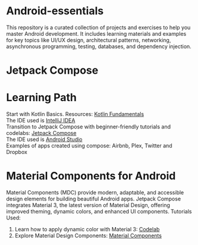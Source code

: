 # Android-essentials
This repository is a curated collection of projects and exercises to help you master Android development. It includes learning materials and examples for key topics like UI/UX design, architectural patterns, networking, asynchronous programming, testing, databases, and dependency injection.<br>
# Jetpack Compose <br>
# Learning Path <br>
Start with Kotlin Basics. Resources: <a href="https://developer.android.com/courses/pathways/android-basics-compose-unit-2-pathway-1?_gl=1*v9q39x*_up*MQ..*_ga*NTg0MTQxNzY0LjE3MzU5MjkwMDA.*_ga_6HH9YJMN9M*MTczNTkyOTAwMC4xLjAuMTczNTkyOTAwMC4wLjAuMTYyNDM4OTY1OQ..">Kotlin Fundamentals</a><br>
The IDE used is <a href="https://www.jetbrains.com/idea/download/?section=windows"> IntelliJ IDEA</a><br>
Transition to Jetpack Compose with beginner-friendly tutorials and codelabs: <a href="https://developer.android.com/compose">Jetpack Compose</a><br>
The IDE used is <a href="https://developer.android.com/studio">Android Studio</a><br>
Examples of apps created using compose: Airbnb, Plex, Twitter and Dropbox
# Material Components for Android <br>
Material Components (MDC) provide modern, adaptable, and accessible design elements for building beautiful Android apps. Jetpack Compose integrates Material 3, the latest version of Material Design, offering improved theming, dynamic colors, and enhanced UI components.
Tutorials Used: <br>
1. Learn how to apply dynamic color with Material 3: <a href="https://codelabs.developers.google.com/codelabs/apply-dynamic-color#0">Codelab</a> <br>
2. Explore Material Design Components: <a href="https://developer.android.com/design/ui/mobile/guides/components/material-overview">Material Components</a>

